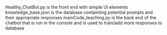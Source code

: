 Healthy_ChatBot.py is the front end with simple UI elements
knowledge_base.json is the database containting potential prompts and their appropriate responses
mainCode_teaching.py is the back end of the chatbot that is run in the console and is used to train/add more responses to database
